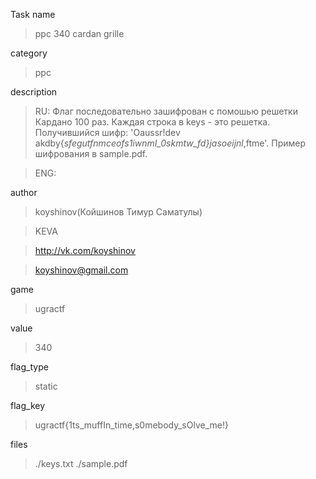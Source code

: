 Task name
> ppc 340 cardan grille

category
> ppc

description
> RU: Флаг последовательно зашифрован с помошью решетки Кардано 100 раз. Каждая строка в keys - это решетка. Получившийся шифр: 'Oaussr!dev akdby{_sfegutfnmceofs1iwnmI_0skmtw_fd}jasoeijnl_,ftme'. Пример шифрования в sample.pdf.

> ENG: 

author
> koyshinov(Койшинов Тимур Саматулы)

> KEVA

> http://vk.com/koyshinov

> koyshinov@gmail.com

game
> ugractf

value
> 340

flag_type
> static

flag_key
> ugractf{1ts_muffIn_time,s0mebody_sOlve_me!}

files
> ./keys.txt
> ./sample.pdf
